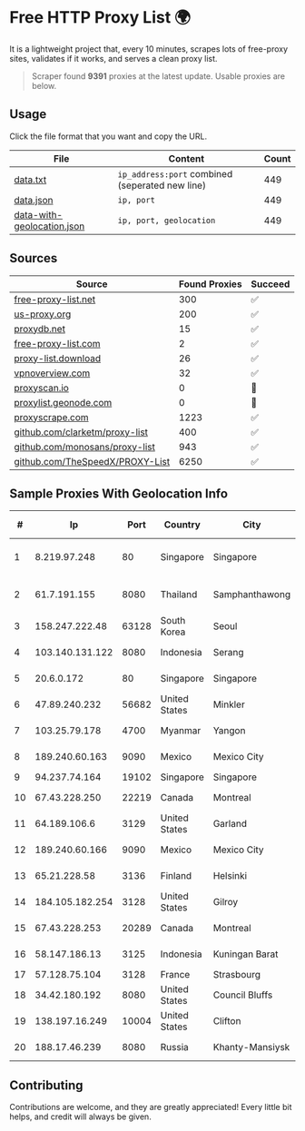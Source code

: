
# Free HTTP Proxy List 🌍

It is a lightweight project that, every 10 minutes, scrapes lots of free-proxy sites, validates if it works, and serves a clean proxy list.


> Scraper found **9391** proxies at the latest update. Usable proxies are below.

## Usage

Click the file format that you want and copy the URL.


|File|Content|Count|
|----|-------|-----|
|[data.txt](https://raw.githubusercontent.com/themiralay/Proxy-List-World/master/data.txt)|`ip_address:port` combined (seperated new line)|449|
|[data.json](https://raw.githubusercontent.com/themiralay/Proxy-List-World/master/data.json)|`ip, port`|449|
|[data-with-geolocation.json](https://raw.githubusercontent.com/themiralay/Proxy-List-World/master/data-with-geolocation.json)|`ip, port, geolocation`|449|

## Sources

|Source|Found Proxies|Succeed|
|------|-------------|-------|
|[free-proxy-list.net](https://free-proxy-list.net)|300|✅|
|[us-proxy.org](https://www.us-proxy.org)|200|✅|
|[proxydb.net](http://proxydb.net)|15|✅|
|[free-proxy-list.com](https://free-proxy-list.com/?page=&port=&type%5B%5D=http&type%5B%5D=https&up_time=0&search=Search)|2|✅|
|[proxy-list.download](https://www.proxy-list.download/HTTP)|26|✅|
|[vpnoverview.com](https://vpnoverview.com/privacy/anonymous-browsing/free-proxy-servers)|32|✅|
|[proxyscan.io](https://www.proxyscan.io)|0|🚫|
|[proxylist.geonode.com](https://proxylist.geonode.com/api/proxy-list?limit=300&page=1&sort_by=lastChecked&sort_type=desc&protocols=http,https)|0|🚫|
|[proxyscrape.com](https://api.proxyscrape.com/v2/?request=displayproxies&protocol=http&timeout=10000&country=all&ssl=all&anonymity=all)|1223|✅|
|[github.com/clarketm/proxy-list](https://raw.githubusercontent.com/clarketm/proxy-list/master/proxy-list-raw.txt)|400|✅|
|[github.com/monosans/proxy-list](https://raw.githubusercontent.com/monosans/proxy-list/main/proxies/http.txt)|943|✅|
|[github.com/TheSpeedX/PROXY-List](https://raw.githubusercontent.com/TheSpeedX/PROXY-List/master/http.txt)|6250|✅|


## Sample Proxies With Geolocation Info

|#|Ip|Port|Country|City|Internet Service Provider|
|-|--|----|-------|----|-------------------------|
|1|8.219.97.248|80|Singapore|Singapore|Alibaba (US) Technology Co., Ltd.|
|2|61.7.191.155|8080|Thailand|Samphanthawong|CAT Telecom Public Company Limited|
|3|158.247.222.48|63128|South Korea|Seoul|The Constant Company, LLC|
|4|103.140.131.122|8080|Indonesia|Serang|PT. Mitra Media Data|
|5|20.6.0.172|80|Singapore|Singapore|Microsoft Corporation|
|6|47.89.240.232|56682|United States|Minkler|Alibaba.com LLC|
|7|103.25.79.178|4700|Myanmar|Yangon|Global Technology Co|
|8|189.240.60.163|9090|Mexico|Mexico City|Uninet S.A. de C.V.|
|9|94.237.74.164|19102|Singapore|Singapore|UpCloud Ltd|
|10|67.43.228.250|22219|Canada|Montreal|GloboTech Communications|
|11|64.189.106.6|3129|United States|Garland|Apogee Telecom Inc.|
|12|189.240.60.166|9090|Mexico|Mexico City|Uninet S.A. de C.V.|
|13|65.21.228.58|3136|Finland|Helsinki|Hetzner Online GmbH|
|14|184.105.182.254|3128|United States|Gilroy|Hurricane Electric LLC|
|15|67.43.228.253|20289|Canada|Montreal|GloboTech Communications|
|16|58.147.186.13|3125|Indonesia|Kuningan Barat|PT. Transhybrid Communication|
|17|57.128.75.104|3128|France|Strasbourg|OVH SAS|
|18|34.42.180.192|8080|United States|Council Bluffs|Google LLC|
|19|138.197.16.249|10004|United States|Clifton|DigitalOcean, LLC|
|20|188.17.46.239|8080|Russia|Khanty-Mansiysk|OJSC uralsvyazinform|



## Contributing

Contributions are welcome, and they are greatly appreciated! Every
little bit helps, and credit will always be given.


